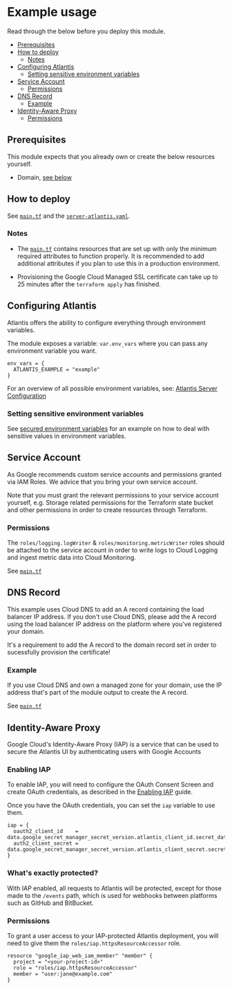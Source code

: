 # Example usage

Read through the below before you deploy this module.

- [Prerequisites](#prerequisites)
- [How to deploy](#how-to-deploy)
  - [Notes](#notes)
- [Configuring Atlantis](#configuring-atlantis)
  - [Setting sensitive environment variables](#setting-sensitive-environment-variables)
- [Service Account](#service-account)
  - [Permissions](#permissions)
- [DNS Record](#dns-record)
  - [Example](#example)
- [Identity-Aware Proxy](#identity-aware-proxy)
  - [Permissions](#permissions)

## Prerequisites

This module expects that you already own or create the below resources yourself.

- Domain, [see below](#dns-record)

## How to deploy

See [`main.tf`](https://github.com/bschaatsbergen/atlantis-on-gcp-vm/tree/master/examples/complete/main.tf) and the [`server-atlantis.yaml`](https://github.com/bschaatsbergen/atlantis-on-gcp-vm/tree/master/examples/complete/server-atlantis.yaml).

### Notes

- The [`main.tf`](https://github.com/bschaatsbergen/atlantis-on-gcp-vm/tree/master/examples/complete/main.tf) contains resources that are set up with only the minimum required attributes to function properly. It is recommended to add additional attributes if you plan to use this in a production environment.

- Provisioning the Google Cloud Managed SSL certificate can take up to 25 minutes after the `terraform apply` has finished.

## Configuring Atlantis

Atlantis offers the ability to configure everything through environment variables.

The module exposes a variable: `var.env_vars` where you can pass any environment variable you want.

```hcl
env_vars = {
  ATLANTIS_EXAMPLE = "example"
}
```

For an overview of all possible environment variables, see: [Atlantis Server Configuration](https://www.runatlantis.io/docs/server-configuration.html#flags)

### Setting sensitive environment variables

See [secured environment variables](https://github.com/bschaatsbergen/atlantis-on-gcp-vm/tree/master/examples/secure-env-vars) for an example on how to deal with sensitive values in environment variables.

## Service Account

As Google recommends custom service accounts and permissions granted via IAM Roles. We advice that you bring your own service account.

Note that you must grant the relevant permissions to your service account yourself, e.g. Storage related permissions for the Terraform state bucket and other permissions in order to create resources through Terraform.

### Permissions

The `roles/logging.logWriter` & `roles/monitoring.metricWriter` roles should be attached to the service account in order to write logs to Cloud Logging and ingest metric data into Cloud Monitoring.

See [`main.tf`](https://github.com/bschaatsbergen/atlantis-on-gcp-vm/tree/master/examples/basic/main.tf#L2-L17)

## DNS Record

This example uses Cloud DNS to add an A record containing the load balancer IP address. If you don't use Cloud DNS, please add the A record using the load balancer IP address on the platform where you've registered your domain.

It's a requirement to add the A record to the domain record set in order to sucessfully provision the certificate!

### Example

If you use Cloud DNS and own a managed zone for your domain, use the IP address that's part of the module output to create the A record.

See [`main.tf`](https://github.com/bschaatsbergen/atlantis-on-gcp-vm/tree/master/examples/basic/main.tf#L43-L54)

## Identity-Aware Proxy

Google Cloud's Identity-Aware Proxy (IAP) is a service that can be used to secure the Atlantis UI by authenticating users with Google Accounts

### Enabling IAP

To enable IAP, you will need to configure the OAuth Consent Screen and create OAuth credentials, as described in the [Enabling IAP](https://cloud.google.com/iap/docs/enabling-compute-howto#enabling_iap_console) guide.

 Once you have the OAuth credentials, you can set the `iap` variable to use them.

```hcl
iap = {
  oauth2_client_id    = data.google_secret_manager_secret_version.atlantis_client_id.secret_data
  auth2_client_secret = data.google_secret_manager_secret_version.atlantis_client_secret.secret_data
}
```

### What's exactly protected?

With IAP enabled, all requests to Atlantis will be protected, except for those made to the `/events` path, which is used for webhooks between platforms such as GitHub and BitBucket.

### Permissions

To grant a user access to your IAP-protected Atlantis deployment, you will need to give them the `roles/iap.httpsResourceAccessor` role.

```hcl
resource "google_iap_web_iam_member" "member" {
  project = "<your-project-id>"
  role = "roles/iap.httpsResourceAccessor"
  member = "user:jane@example.com"
}
```
